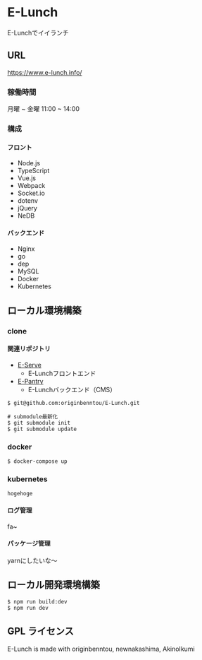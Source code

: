 E-Lunch
======================

E-Lunchでイイランチ

## URL

https://www.e-lunch.info/

### 稼働時間

月曜 ~ 金曜
11:00 ~ 14:00

### 構成

#### フロント

- Node.js
- TypeScript
- Vue.js
- Webpack
- Socket.io
- dotenv
- jQuery
- NeDB

#### バックエンド

- Nginx
- go
- dep
- MySQL
- Docker
- Kubernetes

## ローカル環境構築

### clone

#### 関連リポジトリ

- [E-Serve](https://github.com/originbenntou/E-Serve)
    - E-Lunchフロントエンド
- [E-Pantry](https://github.com/originbenntou/E-Pantry)
    - E-Lunchバックエンド（CMS）

```
$ git@github.com:originbenntou/E-Lunch.git

# submodule最新化
$ git submodule init
$ git submodule update
```

### docker

```
$ docker-compose up
```

### kubernetes

```
hogehoge
```

#### ログ管理
fa~

#### パッケージ管理
yarnにしたいな〜

## ローカル開発環境構築
```
$ npm run build:dev
$ npm run dev
```

GPL ライセンス
--------
E-Lunch is made with originbenntou, newnakashima, AkinoIkumi
